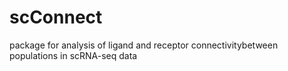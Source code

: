# scConnect
package for analysis of ligand and receptor connectivitybetween populations in scRNA-seq data
